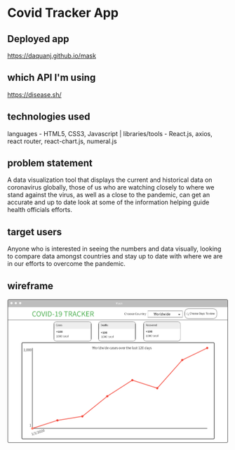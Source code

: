 # Covid Tracker App

## Deployed app
https://daquanj.github.io/mask

## which API I'm using
https://disease.sh/

## technologies used
languages - HTML5, CSS3, Javascript |
libraries/tools - React.js, axios, react router, react-chart.js, numeral.js


## problem statement
A data visualization tool that displays the current and historical data on coronavirus globally, those of us who are watching closely to where we stand against the virus, as well as a close to the pandemic, can get an accurate and up to date look at some of the information helping guide health officials efforts.

## target users
Anyone who is interested in seeing the numbers and data visually, looking to compare data amongst countries and stay up to date with where we are in our efforts to overcome the pandemic. 


## wireframe
![Mask wireframe](https://github.com/DaquanJ/mask/blob/main/client/wireframe/mask-wireframe.png "Mask")

